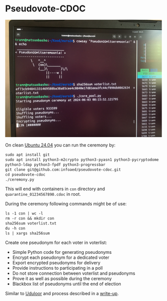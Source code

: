 # Pseudovote-CDOC

![Creating pseudonyms for all ~1 million voters in Estonia](ima_e73c52f_e.jpeg)

On clean [Ubuntu 24.04](https://releases.ubuntu.com/noble/) you can run the ceremony by:

```
sudo apt install git
sudo apt install python3-m2crypto python3-pyasn1 python3-pycryptodome python3-ldap python3-fpdf python3-progressbar
git clone git@github.com:infoaed/pseudovote-cdoc.git
cd pseudovote-cdoc
./ceremony.py
```

This will end with containers in `con` directory and `quarantine_01234567890.cdoc` in root.

During the ceremony following commands might be of use:

```
ls -1 con | wc -l
rm -r con && mkdir con
sha256sum voterlist.txt
du -h con
ls | xargs sha256sum
```

Create one pseudonym for each voter in voterlist:

* Simple Python code for generating pseudonyms
* Encrypt each pseudonym for a dedicated voter
* Export encrypted pseudonyms for delivery
* Provide instructions to participating in a poll
* Do not store connection between voterlist and pseudonyms
* Prove it as well as possible during the ceremony
* Blackbox list of pseudonyms until the end of election

Similar to [Uduloor](https://github.com/infoaed/uduloor) and process described in a [write-up](https://gafgaf.infoaed.ee/en/posts/pseudonymous-voting-in-wikimedia/).

